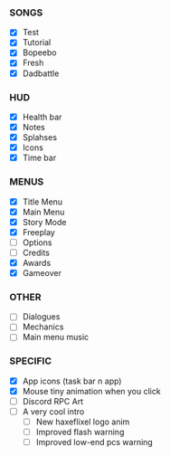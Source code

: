 ### SONGS

- [x] Test
- [x] Tutorial
- [x] Bopeebo
- [x] Fresh
- [x] Dadbattle

### HUD

- [x] Health bar
- [x] Notes
- [x] Splahses
- [x] Icons
- [x] Time bar

### MENUS

- [x] Title Menu
- [x] Main Menu
- [x] Story Mode
- [x] Freeplay
- [ ] Options
- [ ] Credits
- [x] Awards
- [x] Gameover

### OTHER

- [ ] Dialogues
- [ ] Mechanics
- [ ] Main menu music

### SPECIFIC

- [x] App icons (task bar n app)
- [x] Mouse tiny animation when you click
- [ ] Discord RPC Art
- [ ] A very cool intro
    - [ ] New haxeflixel logo anim
    - [ ] Improved flash warning
    - [ ] Improved low-end pcs warning